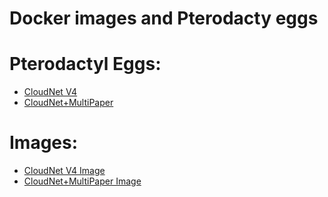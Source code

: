 # Docker images and Pterodacty eggs

# Pterodactyl Eggs:
* [CloudNet V4](https://github.com/Lostes-Burger/docker/tree/main/pterodactyl/eggs/cloudnet)
* [CloudNet+MultiPaper](https://github.com/Lostes-Burger/Docker/tree/main/pterodactyl/eggs/CloudNet%2BMP)

# Images:
* [CloudNet V4 Image](https://github.com/Lostes-Burger/docker/tree/main/pterodactyl/images/cloudnet)
* [CloudNet+MultiPaper Image](https://github.com/Lostes-Burger/Docker/tree/main/pterodactyl/images/CloudNet%2BMP)
